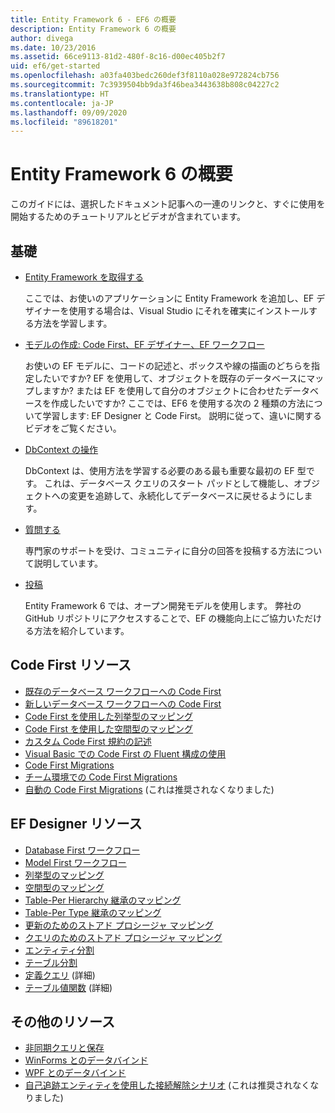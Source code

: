 ```yaml
---
title: Entity Framework 6 - EF6 の概要
description: Entity Framework 6 の概要
author: divega
ms.date: 10/23/2016
ms.assetid: 66ce9113-81d2-480f-8c16-d00ec405b2f7
uid: ef6/get-started
ms.openlocfilehash: a03fa403bedc260def3f8110a028e972824cb756
ms.sourcegitcommit: 7c3939504bb9da3f46bea3443638b808c04227c2
ms.translationtype: HT
ms.contentlocale: ja-JP
ms.lasthandoff: 09/09/2020
ms.locfileid: "89618201"
---
```

# <a name="get-started-with-entity-framework-6"></a>Entity Framework 6 の概要

このガイドには、選択したドキュメント記事への一連のリンクと、すぐに使用を開始するためのチュートリアルとビデオが含まれています。

## <a name="fundamentals"></a>基礎

* [Entity Framework を取得する](xref:ef6/fundamentals/install)

  ここでは、お使いのアプリケーションに Entity Framework を追加し、EF デザイナーを使用する場合は、Visual Studio にそれを確実にインストールする方法を学習します。

* [モデルの作成: Code First、EF デザイナー、EF ワークフロー](xref:ef6/modeling/index)

  お使いの EF モデルに、コードの記述と、ボックスや線の描画のどちらを指定したいですか?
EF を使用して、オブジェクトを既存のデータベースにマップしますか? または EF を使用して自分のオブジェクトに合わせたデータベースを作成したいですか?
ここでは、EF6 を使用する次の 2 種類の方法について学習します: EF Designer と Code First。
説明に従って、違いに関するビデオをご覧ください。

* [DbContext の操作](xref:ef6/fundamentals/working-with-dbcontext)

  DbContext は、使用方法を学習する必要のある最も重要な最初の EF 型です。 これは、データベース クエリのスタート パッドとして機能し、オブジェクトへの変更を追跡して、永続化してデータベースに戻せるようにします。

* [質問する](xref:ef6/resources/get-help)

  専門家のサポートを受け、コミュニティに自分の回答を投稿する方法について説明しています。

* [投稿](https://github.com/aspnet/EntityFramework6/)

  Entity Framework 6 では、オープン開発モデルを使用します。 弊社の GitHub リポジトリにアクセスすることで、EF の機能向上にご協力いただける方法を紹介しています。

## <a name="code-first-resources"></a>Code First リソース

  - [既存のデータベース ワークフローへの Code First](xref:ef6/modeling/code-first/workflows/existing-database)
  - [新しいデータベース ワークフローへの Code First](xref:ef6/modeling/code-first/workflows/new-database)
  - [Code First を使用した列挙型のマッピング](xref:ef6/modeling/code-first/data-types/enums)
  - [Code First を使用した空間型のマッピング](xref:ef6/modeling/code-first/data-types/spatial)
  - [カスタム Code First 規約の記述](xref:ef6/modeling/code-first/conventions/custom)
  - [Visual Basic での Code First の Fluent 構成の使用](xref:ef6/modeling/code-first/fluent/vb)
  - [Code First Migrations](xref:ef6/modeling/code-first/migrations/index)
  - [チーム環境での Code First Migrations](xref:ef6/modeling/code-first/migrations/teams)
  - [自動の Code First Migrations](xref:ef6/modeling/code-first/migrations/automatic) (これは推奨されなくなりました)

## <a name="ef-designer-resources"></a>EF Designer リソース
  - [Database First ワークフロー](xref:ef6/modeling/designer/workflows/database-first)
  - [Model First ワークフロー](xref:ef6/modeling/designer/workflows/model-first)
  - [列挙型のマッピング](xref:ef6/modeling/designer/data-types/enums)
  - [空間型のマッピング](xref:ef6/modeling/designer/data-types/spatial)
  - [Table-Per Hierarchy 継承のマッピング](xref:ef6/modeling/designer/inheritance/tph)
  - [Table-Per Type 継承のマッピング](xref:ef6/modeling/designer/inheritance/tpt)
  - [更新のためのストアド プロシージャ マッピング](xref:ef6/modeling/designer/stored-procedures/cud)
  - [クエリのためのストアド プロシージャ マッピング](xref:ef6/modeling/designer/stored-procedures/query)
  - [エンティティ分割](xref:ef6/modeling/designer/entity-splitting)
  - [テーブル分割](xref:ef6/modeling/designer/table-splitting)
  - [定義クエリ](xref:ef6/modeling/designer/advanced/defining-query) (詳細)
  - [テーブル値関数](xref:ef6/modeling/designer/advanced/tvfs) (詳細)

## <a name="other-resources"></a>その他のリソース
  - [非同期クエリと保存](xref:ef6/fundamentals/async)
  - [WinForms とのデータバインド](xref:ef6/fundamentals/databinding/winforms)
  - [WPF とのデータバインド](xref:ef6/fundamentals/databinding/wpf)
  - [自己追跡エンティティを使用した接続解除シナリオ](xref:ef6/fundamentals/disconnected-entities/self-tracking-entities/walkthrough) (これは推奨されなくなりました)
